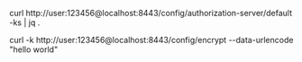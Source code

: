 

curl http://user:123456@localhost:8443/config/authorization-server/default -ks | jq .


curl -k http://user:123456@localhost:8443/config/encrypt --data-urlencode "hello world"
